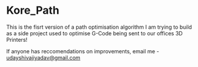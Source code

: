 # Kore_Path
This is the fisrt version of a path optimisation algorithm I am trying to build as a side project used to optimise G-Code being sent to our offices 3D Printers!

If anyone has reccomendations on improvements, email me - udayshivajiyadav@gmail.com 
